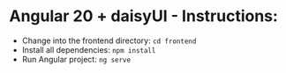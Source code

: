 # Angular 20 + daisyUI - Instructions:
- Change into the frontend directory: `cd frontend`
- Install all dependencies: `npm install`
- Run Angular project: `ng serve`